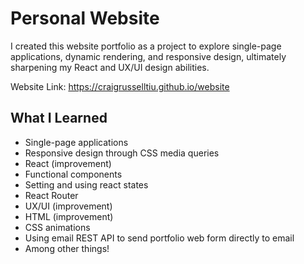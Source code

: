# Personal Website
I created this website portfolio as a project to explore single-page applications, dynamic rendering, and responsive design, ultimately sharpening my React and UX/UI design abilities.

Website Link: https://craigrusselltiu.github.io/website

## What I Learned
- Single-page applications
- Responsive design through CSS media queries
- React (improvement) 
- Functional components
- Setting and using react states
- React Router
- UX/UI (improvement)
- HTML (improvement)
- CSS animations
- Using email REST API to send portfolio web form directly to email
- Among other things!
